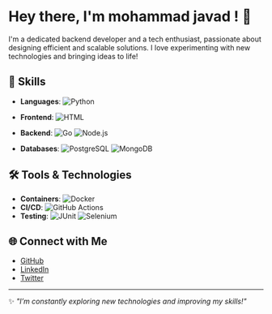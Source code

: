 # Hey there, I'm mohammad javad ! 👋

I'm a dedicated backend developer and a tech enthusiast, passionate about designing efficient and scalable solutions. I love experimenting with new technologies and bringing ideas to life!

## 🚀 Skills
- **Languages**:  ![Python](https://img.shields.io/badge/Python-3776AB?style=flat&logo=python&logoColor=white) 
  
- **Frontend**:  ![HTML](https://img.shields.io/badge/HTML-E34F26?style=flat&logo=html5&logoColor=white) 

- **Backend**: ![Go](https://img.shields.io/badge/Go-00ADD8?style=flat&logo=go&logoColor=white) ![Node.js](https://img.shields.io/badge/Node.js-339933?style=flat&logo=nodedotjs&logoColor=white)
  
- **Databases**: ![PostgreSQL](https://img.shields.io/badge/PostgreSQL-316192?style=flat&logo=postgresql&logoColor=white) ![MongoDB](https://img.shields.io/badge/MongoDB-47A248?style=flat&logo=mongodb&logoColor=white) 

## 🛠️ Tools & Technologies
- **Containers**: ![Docker](https://img.shields.io/badge/Docker-2496ED?style=flat&logo=docker&logoColor=white)
- **CI/CD**: ![GitHub Actions](https://img.shields.io/badge/GitHub%20Actions-2088FF?style=flat&logo=github-actions&logoColor=white)
- **Testing**: ![JUnit](https://img.shields.io/badge/JUnit-25A162?style=flat&logo=java&logoColor=white) ![Selenium](https://img.shields.io/badge/Selenium-43B02A?style=flat&logo=selenium&logoColor=white)

## 🌐 Connect with Me
- [GitHub](https://github.com/mjavadtavakoli)
- [LinkedIn]([linkedin.com/in/mohamad-javad-tavakoli-3893a42b0](https://www.linkedin.com/in/mohamad-javad-tavakoli-3893a42b0?lipi=urn%3Ali%3Apage%3Ad_flagship3_profile_view_base_contact_details%3Bqrz%2BUjGdQGWjf9H5IgaG4Q%3D%3D))
- [Twitter](https://twitter.com/yourusername)

---

✨ _"I’m constantly exploring new technologies and improving my skills!"_



